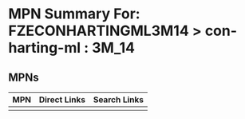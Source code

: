 



# MPN Summary For: FZECONHARTINGML3M14 > con-harting-ml : 3M_14

## MPNs
  

|MPN|Direct Links|Search Links|
| :--- | :--- | :--- |
||||
